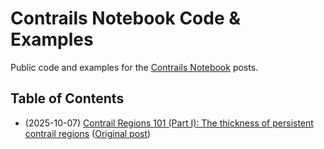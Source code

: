 # Contrails Notebook Code & Examples

Public code and examples for the [Contrails Notebook](https://notebook.contrails.org) posts.

## Table of Contents

- (2025-10-07) [Contrail Regions 101 (Part I): The thickness of persistent contrail regions](contrail-regions-part-i) ([Original post](https://notebook.contrails.org/contrail-regions-101-part-i/))
